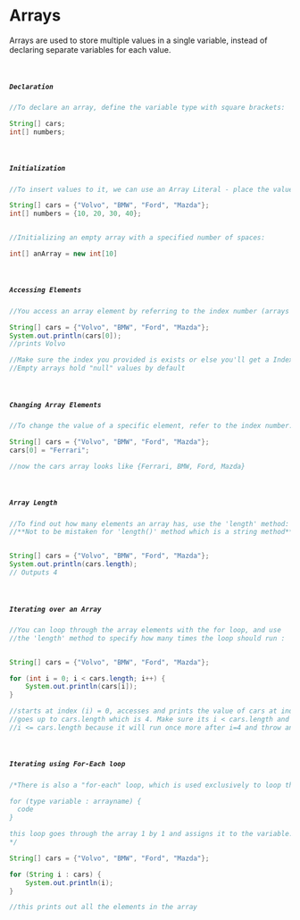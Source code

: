 # Arrays
Arrays are used to store multiple values in a single variable, instead of declaring separate variables for each value.

<br>

##### ```Declaration```
```Java
//To declare an array, define the variable type with square brackets:

String[] cars;
int[] numbers;
```
<br>


##### ```Initialization```
```Java
//To insert values to it, we can use an Array Literal - place the values in a comma-separated list, inside curly braces:

String[] cars = {"Volvo", "BMW", "Ford", "Mazda"};
int[] numbers = {10, 20, 30, 40};


//Initializing an empty array with a specified number of spaces:

int[] anArray = new int[10]

```
<br>


##### ```Accessing Elements```
```Java
//You access an array element by referring to the index number (arrays start at 0):

String[] cars = {"Volvo", "BMW", "Ford", "Mazda"};
System.out.println(cars[0]);
//prints Volvo

//Make sure the index you provided is exists or else you'll get a IndexOutOfBoundsError
//Empty arrays hold "null" values by default
```
<br>


##### ```Changing Array Elements```
```Java
//To change the value of a specific element, refer to the index number:

String[] cars = {"Volvo", "BMW", "Ford", "Mazda"};
cars[0] = "Ferrari";

//now the cars array looks like {Ferrari, BMW, Ford, Mazda}
```
<br>


##### ```Array Length```
```Java
//To find out how many elements an array has, use the 'length' method:
//**Not to be mistaken for 'length()' method which is a string method**


String[] cars = {"Volvo", "BMW", "Ford", "Mazda"};
System.out.println(cars.length);
// Outputs 4
```
<br>


##### ```Iterating over an Array```
```Java
//You can loop through the array elements with the for loop, and use 
//the 'length' method to specify how many times the loop should run :


String[] cars = {"Volvo", "BMW", "Ford", "Mazda"};

for (int i = 0; i < cars.length; i++) {
    System.out.println(cars[i]);
}

//starts at index (i) = 0, accesses and prints the value of cars at index i.
//goes up to cars.length which is 4. Make sure its i < cars.length and not
//i <= cars.length because it will run once more after i=4 and throw an IndexOutOfBoundsError
```
<br>


##### ```Iterating using For-Each loop```
```Java
/*There is also a "for-each" loop, which is used exclusively to loop through elements in arrays:

for (type variable : arrayname) {
  code
}

this loop goes through the array 1 by 1 and assigns it to the variable.
*/

String[] cars = {"Volvo", "BMW", "Ford", "Mazda"};

for (String i : cars) {
    System.out.println(i);
}

//this prints out all the elements in the array
```
<br>
